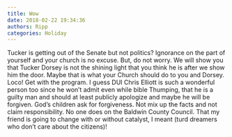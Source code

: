 ```yaml
---
title: Wow
date: 2018-02-22 19:34:36
authors: Ripp
categories: Holiday
---
```


 Tucker is getting out of the Senate but not politics?  Ignorance on the part of yourself and your church is no excuse.  But, do not worry. We will show you that Tucker Dorsey is not the shining light that you think he is after we show him the door. Maybe that is what your Church should do to you and Dorsey. Loco!  Get with the program. I guess DUI Chris Elliott is such a wonderful person too since he won’t admit even while bible Thumping, that he is a guilty man and should at least publicly apologize and maybe he will be forgiven. God’s children ask for forgiveness. Not mix up the facts and not claim responsibility.  No one does on the Baldwin County Council.  That my friend is going to change with or without catalyst, I meant  (turd dreamers who don’t care about the citizens)!